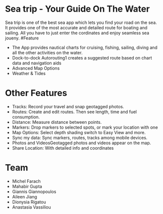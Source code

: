 # Sea trip - Your Guide On The Water
Sea trip is one of the best sea app which lets you find your road on the sea. It provides one of the most accurate and detailed route for boating and sailing. All you have to just enter the cordinates and enjoy seamless sea joueny.
#Feature
- The App provides nautical charts for cruising, fishing, sailing, diving and all the other activities on the water.
- Dock-to-dock Autorouting1 creates a suggested route based on chart data and navigation aids
- Advanced Map Options
- Weather & Tides 

# Other Features
- Tracks: Record your travel and snap geotagged photos.
- Routes: Create and edit routes. Then see length, time and fuel consumption.
- Distance: Measure distance between points.
- Markers: Drop markers to selected spots, or mark your location with one
- Map Options: Select depth shading switch to Easy View and more.
- Sync my data: Sync markers, routes, tracks among mobile devices.
- Photos and VideosGeotagged photos and videos appear on the map.
- Share Location: With detailed info and coordinates

# Team
- Michel Farach            
- Mahabir Gupta               
- Giannis Giannopoulos
- Aileen Jiang
- Dionysia Rigatou
- Anastasia Vassiliou






